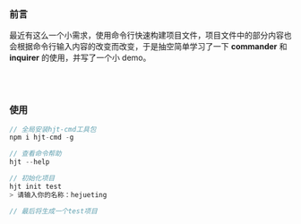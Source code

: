 ### 前言

最近有这么一个小需求，使用命令行快速构建项目文件，项目文件中的部分内容也会根据命令行输入内容的改变而改变，于是抽空简单学习了一下 **commander** 和 **inquirer** 的使用，并写了一个小 demo。

</br>
</br>

### 使用

```javascript
// 全局安装hjt-cmd工具包
npm i hjt-cmd -g

// 查看命令帮助
hjt --help

// 初始化项目
hjt init test
> 请输入你的名称：hejueting

// 最后将生成一个test项目
```

</br>
</br>
